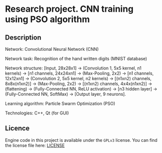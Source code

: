 # Research project. CNN training using PSO algorithm
## Description
Network: Convolutional Neural Network (CNN)

Network task: Recognition of the hand written digits (MNIST database)

Network structure: [Input, 28x28x1] -> (Convolution 1, 5x5 kernel, n1 kernels) -> [n1 channels, 24x24xn1] -> (Max-Pooling, 2x2) -> [n1 channels, 12x12xn1] -> (Convolution 2, 5x5 kernel, n2 kernels) -> [(n1xn2) channels, 8x8x(n1xn2)] -> (Max-Pooling, 2x2) -> [(n1xn2) channels, 4x4x(n1xn2)] -> (flattening) -> (Fully-Connected NN, ReLU activation) -> [n3 hidden layer] -> (Fully-Connected NN, SoftMax) -> [Output layer, 9 neurons].

Learning algorithm: Particle Swarm Optimization (PSO)

Technologies: C++, Qt (for GUI)

## Licence
Engine code in this project is available under the `GPLv3` license. You can find the license file here: [LICENSE](/LICENSE)